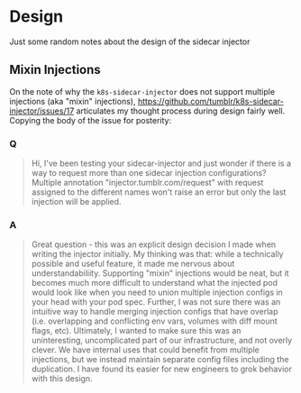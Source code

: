# Design

Just some random notes about the design of the sidecar injector

## Mixin Injections

On the note of why the `k8s-sidecar-injector` does not support multiple injections (aka "mixin" injections), https://github.com/tumblr/k8s-sidecar-injector/issues/17 articulates my thought process during design fairly well. Copying the body of the issue for posterity:

### Q

> Hi, I've been testing your sidecar-injector and just wonder if there is a way to request more than one sidecar injection configurations?
> Multiple annotation "injector.tumblr.com/request" with request assigned to the different names won't raise an error but only the last injection will be applied.

### A

> Great question - this was an explicit design decision I made when writing the injector initially. My thinking was that: while a technically possible and useful feature, it made me nervous about understandabiliity. Supporting "mixin" injections would be neat, but it becomes much more difficult to understand what the injected pod would look like when you need to union multiple injection configs in your head with your pod spec. Further, I was not sure there was an intuitive way to handle merging injection configs that have overlap (i.e. overlapping and conflicting env vars, volumes with diff mount flags, etc).
> Ultimately, I wanted to make sure this was an uninteresting, uncomplicated part of our infrastructure, and not overly clever. We have internal uses that could benefit from multiple injections, but we instead maintain separate config files including the duplication. I have found its easier for new engineers to grok behavior with this design.
